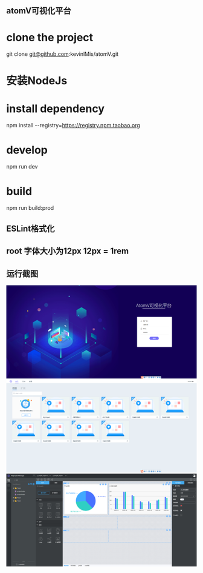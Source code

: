 ## atomV可视化平台

# clone the project
git clone git@github.com:kevinlMis/atomV.git

# 安装NodeJs
# install dependency 

npm install --registry=https://registry.npm.taobao.org

# develop
npm run dev

# build
npm run build:prod

## ESLint格式化
## root 字体大小为12px  12px = 1rem

## 运行截图
<img src="https://github.com/kevinlMis/atomV/blob/master/src/doc/1.png">
<img src="https://github.com/kevinlMis/atomV/blob/master/src/doc/2.png">
<img src="https://github.com/kevinlMis/atomV/blob/master/src/doc/3.png">